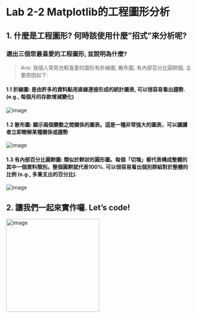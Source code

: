 # Lab 2-2 Matplotlib的工程圖形分析

## 1. 什麼是工程圖形? 何時該使用什麼”招式”來分析呢?

### 選出三個您最喜愛的工程圖形, 並說明為什麼? 

> Ans: 我個人常見也較喜愛的圖形有折線圖, 散布圖, 有內部百分比圓餅圖; 主要原因如下:

#### 1.1 折線圖: 是由許多的資料點用直線連接形成的統計圖表, 可以很容易看出趨勢. (e.g., 每個月的存款增減變化)
![image](https://user-images.githubusercontent.com/89304181/192123863-4f1b06f3-9ea7-4bf4-a4dd-598718908f39.png)

#### 1.2 散布圖: 顯示兩個變數之間關係的圖表。這是一種非常強大的圖表，可以讓讀者立即瞭解某種關係或趨勢

![image](https://user-images.githubusercontent.com/89304181/192124109-d4098898-8c87-493c-9e85-949ae97b3538.png)

#### 1.3 有內部百分比圓餅圖: 類似於餅狀的圓形圖。每個「切塊」都代表構成整體的其中一個資料類別。整個圓餅就代表100%. 可以很容易看出個別群組對於整體的比例 (e.g., 多重支出的百分比).
![image](https://user-images.githubusercontent.com/89304181/192123932-bec61043-f05d-4d0f-bf71-047e528fa436.png)


## 2. 讓我們一起來實作囉. Let’s code!

<img width="253" alt="image" src="https://user-images.githubusercontent.com/89304181/192124223-c2e853b4-f2de-45c6-8897-bb38e13d42ff.png">
